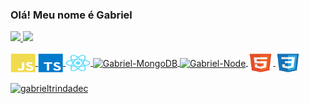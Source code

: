  ### Olá! Meu nome é Gabriel
  <div>
  <a href="https://github.com/gabrieltrindadec">
  <img height="180em" src="https://github-readme-stats.vercel.app/api?username=gabrieltrindadec&show_icons=true&theme=synthwave"/>
  <img height="180em" src="https://github-readme-stats.vercel.app/api/top-langs/?username=gabrieltrindadec&layout=compact)](https://github.com/gabrieltrindadec/github-readme-stats"/>
</div>
  
  <div style="display: inline_block"><br>
  <img align="center" alt="Gabriel-Js" height="30" width="40" src="https://raw.githubusercontent.com/devicons/devicon/master/icons/javascript/javascript-plain.svg">
  <img align="center" alt="Gabriel-Ts" height="30" width="40" src="https://raw.githubusercontent.com/devicons/devicon/master/icons/typescript/typescript-plain.svg">
  <img align="center" alt="Gabriel-ReactNative" height="30" width="40" src="https://raw.githubusercontent.com/devicons/devicon/master/icons/react/react-original.svg">
  <img align="center" alt="Gabriel-MongoDB" height="30" width="40" src="https://cdn.jsdelivr.net/gh/devicons/devicon/icons/mongodb/mongodb-original.svg">
  <img align="center" alt="Gabriel-Node" height="30" width="40" src="https://cdn.jsdelivr.net/gh/devicons/devicon/icons/nodejs/nodejs-original.svg">
  <img align="center" alt="Gabriel-HTML" height="30" width="40" src="https://raw.githubusercontent.com/devicons/devicon/master/icons/html5/html5-original.svg">
  <img align="center" alt="Gabriel-CSS" height="30" width="40" src="https://raw.githubusercontent.com/devicons/devicon/master/icons/css3/css3-original.svg">
</div>
  <br>
<img src="https://komarev.com/ghpvc/?username=gabrieltrindadec&color=green" alt="gabrieltrindadec" /> 
